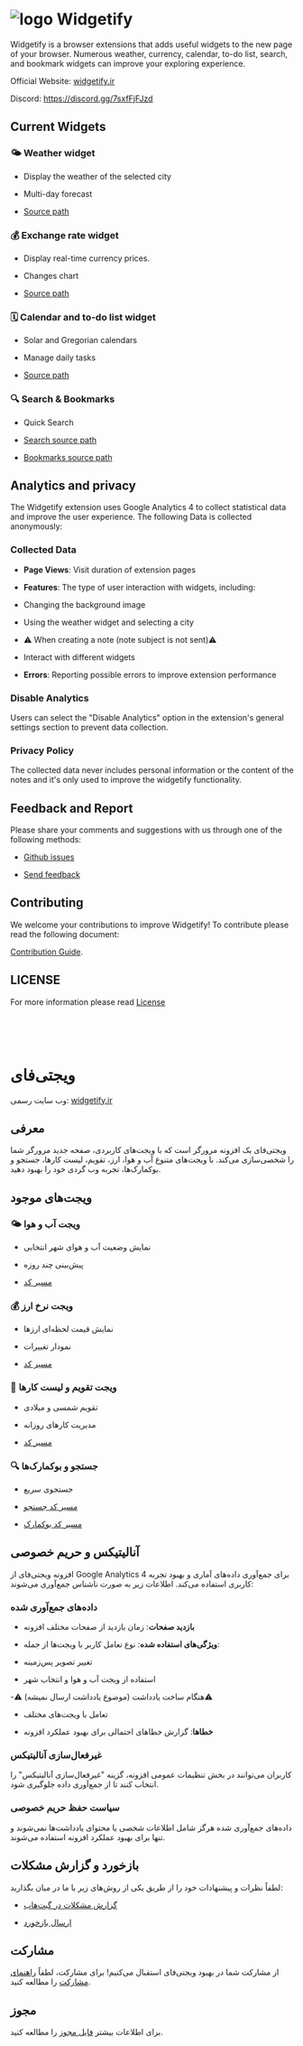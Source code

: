 # ![logo](./public/icons/icon32.png) Widgetify

Widgetify is a browser extensions that adds useful widgets to the new page of your browser. Numerous weather, currency, calendar, to-do list, search, and bookmark widgets can improve your exploring experience.

Official Website: [widgetify.ir](https://widgetify.ir)

Discord: https://discord.gg/7sxfFjFJzd

## Current Widgets

### 🌤️ Weather widget

- Display the weather of the selected city

- Multi-day forecast

- [Source path](./src/layouts/widgets/weather)

### 💰 Exchange rate widget

- Display real-time currency prices.

- Changes chart

- [Source path](./src/layouts/widgets/wigiArz)

### 🗓️ Calendar and to-do list widget

- Solar and Gregorian calendars

- Manage daily tasks

- [Source path](./src/layouts/widgets/calendar)

### 🔍 Search & Bookmarks

- Quick Search

- [Search source path](./src/layouts/search)

- [Bookmarks source path](./src/layouts/bookmark)

## Analytics and privacy

The Widgetify extension uses Google Analytics 4 to collect statistical data and improve the user experience. The following Data is collected anonymously:

### Collected Data

- **Page Views**: Visit duration of extension pages

- **Features**: The type of user interaction with widgets, including:

- Changing the background image

- Using the weather widget and selecting a city

- ⚠️ When creating a note (note subject is not sent)⚠️

- Interact with different widgets

- **Errors**: Reporting possible errors to improve extension performance

### Disable Analytics

Users can select the "Disable Analytics" option in the extension's general settings section to prevent data collection.

### Privacy Policy

The collected data never includes personal information or the content of the notes and it's only used to improve the widgetify functionality.

## Feedback and Report

Please share your comments and suggestions with us through one of the following methods:

- [Github issues](https://github.com/widgetify-app/widgetify-extension/issues)

- [Send feedback](https://feedback.onl/fa/b/widgetify)

## Contributing

We welcome your contributions to improve Widgetify! To contribute please read the following document:

[Contribution Guide](./.github/CONTRIBUTING.md).

## LICENSE

For more information please read [License](LICENSE)

<br />
<br />
<br />

# ویجتی‌فای

وب سایت رسمی: [widgetify.ir](https://widgetify.ir)

## معرفی

ویجتی‌فای یک افزونه مرورگر است که با ویجت‌های کاربردی، صفحه جدید مرورگر شما را شخصی‌سازی می‌کند. با ویجت‌های متنوع آب و هوا، ارز، تقویم، لیست کارها، جستجو و بوکمارک‌ها، تجربه وب گردی خود را بهبود دهید.

## ویجت‌های موجود

### 🌤️ ویجت آب و هوا

- نمایش وضعیت آب و هوای شهر انتخابی

- پیش‌بینی چند روزه

- [مسیر کد](./src/layouts/widgets/weather)

### 💰 ویجت نرخ ارز

- نمایش قیمت لحظه‌ای ارزها

- نمودار تغییرات

- [مسیر کد](./src/layouts/widgets/wigiArz)

### 📅 ویجت تقویم و لیست کارها

- تقویم شمسی و میلادی

- مدیریت کارهای روزانه

- [مسیر کد](./src/layouts/widgets/calendar)

### 🔍 جستجو و بوکمارک‌ها

- جستجوی سریع

- [مسیر کد جستجو](./src/layouts/search)

- [مسیر کد بوکمارک](./src/layouts/layouts/bookmark)

## آنالیتیکس و حریم خصوصی

افزونه ویجتی‌فای از Google Analytics 4 برای جمع‌آوری داده‌های آماری و بهبود تجربه کاربری استفاده می‌کند. اطلاعات زیر به صورت ناشناس جمع‌آوری می‌شوند:

### داده‌های جمع‌آوری شده

- **بازدید صفحات**: زمان بازدید از صفحات مختلف افزونه

- **ویژگی‌های استفاده شده**: نوع تعامل کاربر با ویجت‌ها از جمله:

- تغییر تصویر پس‌زمینه

- استفاده از ویجت آب و هوا و انتخاب شهر

-⚠️ هنگام ساخت یادداشت (موضوع یادداشت ارسال نمیشه)⚠️

- تعامل با ویجت‌های مختلف

- **خطاها**: گزارش خطاهای احتمالی برای بهبود عملکرد افزونه

### غیرفعال‌سازی آنالیتیکس

کاربران می‌توانند در بخش تنظیمات عمومی افزونه، گزینه "غیرفعال‌سازی آنالیتیکس" را انتخاب کنند تا از جمع‌آوری داده جلوگیری شود.

### سیاست حفظ حریم خصوصی

داده‌های جمع‌آوری شده هرگز شامل اطلاعات شخصی یا محتوای یادداشت‌ها نمی‌شوند و تنها برای بهبود عملکرد افزونه استفاده می‌شوند.

## بازخورد و گزارش مشکلات

لطفاً نظرات و پیشنهادات خود را از طریق یکی از روش‌های زیر با ما در میان بگذارید:

- [گزارش مشکلات در گیت‌هاب](https://github.com/widgetify-app/widgetify-extension/issues)

- [ارسال بازخورد](https://feedback.onl/fa/b/widgetify)

## مشارکت

از مشارکت شما در بهبود ویجتی‌فای استقبال می‌کنیم! برای مشارکت، لطفاً [راهنمای مشارکت](./.github/CONTRIBUTING.fa.md) را مطالعه کنید.

## مجوز

برای اطلاعات بیشتر [فایل مجوز](LICENSE) را مطالعه کنید.
